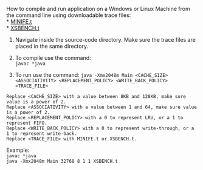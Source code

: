 How to compile and run application on a Windows or Linux Machine from the command line using downloadable trace files:<br />
    * [MINIFE.t](https://drive.google.com/file/d/1VT88k8sWPrV9LTUu_ndKNhsMzejNpD-Z/view?usp=sharing)<br />
    * [XSBENCH.t](https://drive.google.com/file/d/1VT88k8sWPrV9LTUu_ndKNhsMzejNpD-Z/view?usp=sharing)<br />


1. Navigate inside the source-code directory. Make sure the trace files are placed in the same directory.  

2. To compile use the command:<br />
`javac *java`

3. To run use the command:
`java -Xmx2048m Main <CACHE_SIZE> <ASSOCIATIVITY> <REPLACEMENT_POLICY> <WRITE_BACK_POLICY> <TRACE_FILE>`

`Replace <CACHE_SIZE> with a value between 8KB and 128KB, make sure value is a power of 2.`<br />
`Replace <ASSOCIATIVITY> with a value between 1 and 64, make sure value is a power of 2.`<br />
`Replace <REPLACEMENT_POLICY> with a 0 to represent LRU, or a 1 to represent FIFO.`<br />
`Replace <WRITE_BACK_POLICY> with a 0 to represent write-through, or a 1 to represent write-back.`<br />
`Replace <TRACE_FILE> with MINIFE.t or XSBENCH.t.`<br />

Example:<br /> 
`javac *java`<br />
`java -Xmx2048m Main 32768 8 1 1 XSBENCH.t`

